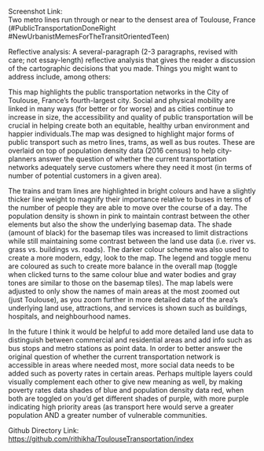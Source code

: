 

Screenshot Link:  
Two metro lines run through or near to the densest area of Toulouse, France (#PublicTransportationDoneRight  #NewUrbanistMemesForTheTransitOrientedTeen)


Reflective analysis: A several-paragraph (2-3 paragraphs, revised with care; not essay-length) reflective analysis that gives the reader a discussion of the cartographic decisions that you made. Things you might want to address include, among others:

This map highlights the public transportation networks in the City of Toulouse, France’s fourth-largest city. Social and physical mobility are linked in many ways (for better or for worse) and as cities continue to increase in size, the accessibility and quality of public transportation will be crucial in helping create both an equitable, healthy urban environment and happier individuals.The map was designed to highlight major forms of public transport such as metro lines, trams, as well as bus routes. These are overlaid on top of population density data (2016 census) to help city-planners answer the question of whether the current transportation networks adequately serve customers where they need it most (in terms of number of potential customers in a given area). 

The trains and tram lines are highlighted in bright colours and have a slightly thicker line weight to magnify their importance relative to buses in terms of the number of people they are able to move over the course of a day. The population density is shown in pink to maintain contrast between the other elements but also the show the underlying basemap data. The shade (amount of black) for the basemap tiles was increased to limit distractions while still maintaining some contrast between the land use data (i.e. river vs. grass vs. buildings vs. roads). The darker colour scheme was also used to create a more modern, edgy, look to the map. The legend and toggle menu are coloured as such to create more balance in the overall map (toggle when clicked turns to the same colour blue and water bodies and gray tones are similar to those on the basemap tiles). The map labels were adjusted to only show the names of main areas at the most zoomed out (just Toulouse), as you zoom further in more detailed data of the area’s underlying land use, attractions, and services is shown such as buildings, hospitals, and neighbourhood names. 

In the future I think it would be helpful to add more detailed land use data to distinguish between commercial and residential areas and add info such as bus stops and metro stations as point data. In order to better answer the original question of whether the current transportation network is accessible in areas where needed most, more social data needs to be added such as poverty rates in certain areas. Perhaps multiple layers could visually complement each other to give new meaning as well, by making poverty rates data shades of blue and population density data red, when both are toggled on you’d get different shades of purple, with more purple indicating high priority areas (as transport here would serve a greater population AND a greater number of vulnerable communities.   


Github Directory Link: https://github.com/rithikha/ToulouseTransportation/index
